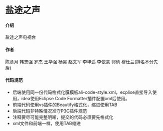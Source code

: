 # 盐途之声

#### 介绍
盐途之声电视台

#### 作者

陈章月 韩志强 罗杰 王华强 杨昊 赵文军 李坤遥 李依蒙 郭倩 穆仕兰(排名不分先后)

#### 代码规范

 - 后端使用同一份代码格式化膜模板ali-code-style.xml，ecplise直接导入使用，idea使用Eclipse Code Formatter插件配置xml后使用。
 - 前端代码使用vs插件的Beautify格式化，缩进使用TAB
 - 后端代码非特殊情况准守P3C插件规范
 - 注释要尽可能完整明晰，提交的代码必须要先格式化
 - xml文件和前端一样，使用TAB缩进

